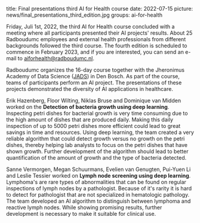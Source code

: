 title: Final presentations third AI for Health course
date: 2022-07-15
picture: news/final_presentations_third_edition.jpg
groups: ai-for-health

Friday, Juli 1st, 2022, the third AI for Health course concluded with a meeting where all participants presented their AI projects' results. About 25 Radboudumc employees and external health professionals from different backgrounds followed the third course. The fourth edition is scheduled to commence in February 2023, and if you are interested, you can send an e-mail to aiforhealth@radboudumc.nl.

Radboudumc organizes the 16-day course together with the Jheronimus Academy of Data Science ([JADS](https://www.jads.nl/)) in Den Bosch. As part of the course, teams of participants perform an AI project. The presentations of these projects demonstrated the diversity of AI applications in healthcare. 

Erik Hazenberg, Floor Wilting, Niklas Bruse and Dominique van Midden worked on the **Detection of bacteria growth using deep learning**. Inspecting petri dishes for bacterial growth is very time consuming due to the high amount of dishes that are produced daily. Making this daily inspection of up to 5000 petri dishes more efficient could lead to great savings in time and resources. Using deep learning, the team created a very reliable algorithm that could detect growth versus no growth on the petri dishes, thereby helping lab analysts to focus on the petri dishes that have shown growth. Further development of the algorithm should lead to better quantification of the amount of growth and the type of bacteria detected.

Sanne Vermorgen, Megan Schuurmans, Evelien van Genugten, Pui-Yuen Li and Leslie Tessier worked on **Lymph node screening using deep learning**. Lymphoma's are rare types of abnormalities that can be found on regular inspections of lymph nodes by a pathologist. Because of it's rarity it is hard to detect for pathologist that are not specialized in hematologic pathology. The team developed an AI algorithm to distinguish between lymphoma and reactive lymph nodes. While showing promising results, further development is necessary to make it suitable for clinical use.


